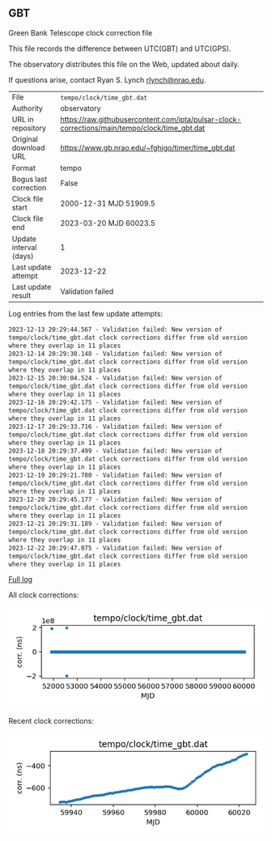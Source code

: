 
## GBT

Green Bank Telescope clock correction file

This file records the difference between UTC(GBT) and UTC(GPS).

The observatory distributes this file on the Web, updated about daily.

If questions arise, contact Ryan S. Lynch <rlynch@nrao.edu>.

|     |     |
|:--- |:--- |
| File | `tempo/clock/time_gbt.dat` |
| Authority | observatory |
| URL in repository | <https://raw.githubusercontent.com/ipta/pulsar-clock-corrections/main/tempo/clock/time_gbt.dat> |
| Original download URL | <https://www.gb.nrao.edu/~fghigo/timer/time_gbt.dat> |
| Format | tempo |
| Bogus last correction | False |
| Clock file start | 2000-12-31 MJD 51909.5 |
| Clock file end | 2023-03-20 MJD 60023.5 |
| Update interval (days) | 1 |
| Last update attempt | 2023-12-22 |
| Last update result | Validation failed |

Log entries from the last few update attempts:
```
2023-12-13 20:29:44.567 - Validation failed: New version of tempo/clock/time_gbt.dat clock corrections differ from old version where they overlap in 11 places
2023-12-14 20:29:30.148 - Validation failed: New version of tempo/clock/time_gbt.dat clock corrections differ from old version where they overlap in 11 places
2023-12-15 20:30:04.524 - Validation failed: New version of tempo/clock/time_gbt.dat clock corrections differ from old version where they overlap in 11 places
2023-12-16 20:29:42.175 - Validation failed: New version of tempo/clock/time_gbt.dat clock corrections differ from old version where they overlap in 11 places
2023-12-17 20:29:33.716 - Validation failed: New version of tempo/clock/time_gbt.dat clock corrections differ from old version where they overlap in 11 places
2023-12-18 20:29:37.499 - Validation failed: New version of tempo/clock/time_gbt.dat clock corrections differ from old version where they overlap in 11 places
2023-12-19 20:29:21.780 - Validation failed: New version of tempo/clock/time_gbt.dat clock corrections differ from old version where they overlap in 11 places
2023-12-20 20:29:45.177 - Validation failed: New version of tempo/clock/time_gbt.dat clock corrections differ from old version where they overlap in 11 places
2023-12-21 20:29:31.189 - Validation failed: New version of tempo/clock/time_gbt.dat clock corrections differ from old version where they overlap in 11 places
2023-12-22 20:29:47.075 - Validation failed: New version of tempo/clock/time_gbt.dat clock corrections differ from old version where they overlap in 11 places
```
[Full log](https://raw.githubusercontent.com/ipta/pulsar-clock-corrections/main/log/tempo/clock/time_gbt.dat.log)


All clock corrections:

![plot of all clock corrections](time_gbt.dat.png "All corrections")

Recent clock corrections:

![plot of recent clock corrections](time_gbt.dat.short.png "Recent corrections")


